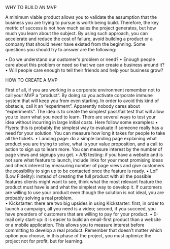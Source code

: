 WHY TO BUILD AN MVP

A minimum viable product allows you to validate the assumption that the business you are trying to pursue is worth being build. Therefore, the key metric of success is not how much sales the project generates, but how much you learn about the subject. 
By using such approach, you can accelerate and reduce the cost of failure, avoid building a product or a company that should never have existed from the beginning. 
Some questions you should try to answer are the following:

•	Do we understand our customer's problem or need?
•	Enough people care about this problem or need so that we can create a business around it?
•	Will people care enough to tell their friends and help your business grow?

HOW TO CREATE A MVP

First of all, if you are working in a corporate environment remember not to call your MVP a “product”. By doing so you activate corporate immune system that will keep you from even starting. In order to avoid this kind of obstacle, call it an “experiment”. Apparently nobody cares about “experiments”.
The idea is to create the simplest pass/fail test that will allow you to learn what you need to learn. 
There are several ways to test your idea without incurring in large initial costs. Here follow some examples:
•	Flyers: this is probably the simplest way to evaluate if someone really has a need for your solution. You can measure how long it takes for people to take all the tickets.
•	Landing page: do a simple landing page explaining what product you are trying to solve, what is your value proposition, and a call to action to sign up to learn more. You can measure interest by the number of page views and signups you get.
•	A/B testing: if you have a website and is not sure what feature to launch, include links for your most promising ideas and check interest by measuring number of page views and give customers the possibility to sign up to be contacted once the feature is ready. 
•	LoF (Low Fidelity): instead of creating the full product with all the possible features clients might want to see, think what the most relevant feature the product must have is and what the simplest way to develop it. If customers are willing to use your product even though the solution is not ideal, you are probably solving a real problem.  
•	Kickstarter: there are two big upsides in using Kickstarter: first, in order to launch a campaign, all you need is a video; second, if you succeed, you have preorders of customers that are willing to pay for your product. 
•	E-mail only start-up: it is easier to build an email-first product than a website or a mobile application. This allows you to measure interest before committing to develop a real product. 
Remember that doesn’t matter which option you choose, in this phase of the project, you must optimize the project not for profit, but for learning.

